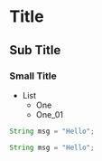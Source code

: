 # Title
## Sub Title
### Small Title

* List
  * One
  * One_01

```java
String msg = "Hello";
```

```java
String msg = "Hello";
```
